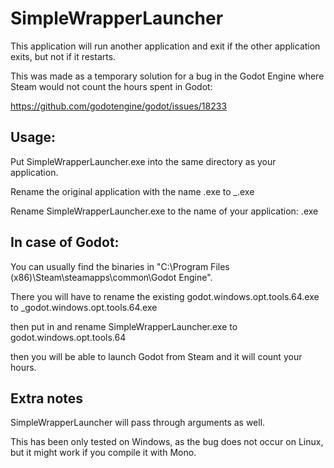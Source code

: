 # SimpleWrapperLauncher

This application will run another application and exit if the other application exits, but not if it restarts.


This was made as a temporary solution for a bug in the Godot Engine where Steam would not count the hours spent in Godot:

https://github.com/godotengine/godot/issues/18233


## Usage:

Put SimpleWrapperLauncher.exe into the same directory as your application.

Rename the original application with the name <name>.exe to _<name>.exe
  
Rename SimpleWrapperLauncher.exe to the name of your application: <name>.exe
  

## In case of Godot:

You can usually find the binaries in "C:\Program Files (x86)\Steam\steamapps\common\Godot Engine".

There you will have to rename the existing godot.windows.opt.tools.64.exe to _godot.windows.opt.tools.64.exe

then put in and rename SimpleWrapperLauncher.exe to godot.windows.opt.tools.64 

then you will be able to launch Godot from Steam and it will count your hours.

## Extra notes

SimpleWrapperLauncher will pass through arguments as well.

This has been only tested on Windows, as the bug does not occur on Linux, but it might work if you compile it with Mono.
